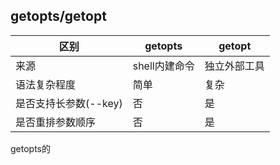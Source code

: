 ## getopts/getopt
|区别|getopts|getopt|
|-|-|-|
|来源|shell内建命令|独立外部工具|
|语法复杂程度|简单|复杂|
|是否支持长参数(--key)|否|是|
|是否重排参数顺序|否|是|
getopts的